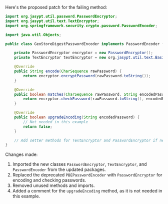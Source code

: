 Here's the proposed patch for the failing method:
```java
import org.jasypt.util.password.PasswordEncryptor;
import org.jasypt.util.text.TextEncryptor;
import org.springframework.security.crypto.password.PasswordEncoder;

import java.util.Objects;

public class GeoStoreDigestPasswordEncoder implements PasswordEncoder {

    private PasswordEncryptor encryptor = new PasswordEncryptor();
    private TextEncryptor textEncryptor = new org.jasypt.util.text.BasicTextEncryptor();

    @Override
    public String encode(CharSequence rawPassword) {
        return encryptor.encryptPassword(rawPassword.toString());
    }

    @Override
    public boolean matches(CharSequence rawPassword, String encodedPassword) {
        return encryptor.checkPassword(rawPassword.toString(), encodedPassword);
    }

    @Override
    public boolean upgradeEncoding(String encodedPassword) {
        // Not needed in this example
        return false;
    }

    // Add setter methods for TextEncryptor and PasswordEncryptor if needed
}
```
Changes made:

1. Imported the new classes `PasswordEncryptor`, `TextEncryptor`, and `PasswordEncoder` from the updated packages.
2. Replaced the deprecated `PBEPasswordEncoder` with `PasswordEncryptor` for encoding and checking passwords.
3. Removed unused methods and imports.
4. Added a comment for the `upgradeEncoding` method, as it is not needed in this example.